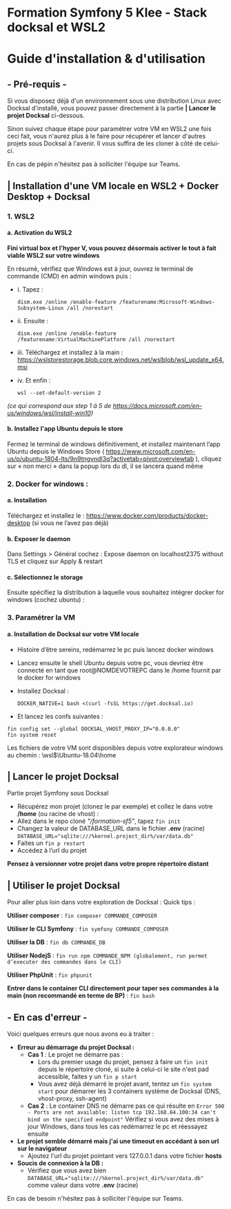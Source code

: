 # Formation Symfony 5 Klee - Stack docksal et WSL2

# Guide d'installation & d'utilisation

## - Pré-requis -

Si vous disposez déjà d'un environnement sous une distribution Linux avec Docksal d'installé, vous pouvez passer directement à la partie **| Lancer le projet Docksal** ci-dessous. 

Sinon suivez chaque étape pour paramétrer votre VM en WSL2 une fois ceci fait, vous n'aurez plus à le faire pour récupérer et lancer d'autres projets sous Docksal à l'avenir. Il vous suffira de les cloner à côté de celui-ci. 

En cas de pépin n'hésitez pas à solliciter l'équipe sur Teams.

## | Installation d'une VM locale en WSL2 + Docker Desktop + Docksal

### 1. WSL2
#### a.	Activation du WSL2
**Fini virtual box et l'hyper V, vous pouvez désormais activer le tout à fait viable WSL2 sur votre windows**

En résumé, vérifiez que Windows est à jour, ouvrez le terminal de commande (CMD) en admin windows puis :
* i.	Tapez :

  ``dism.exe /online /enable-feature /featurename:Microsoft-Windows-Subsystem-Linux /all /norestart``
* ii.	Ensuite :

  ``dism.exe /online /enable-feature /featurename:VirtualMachinePlatform /all /norestart``
* iii.	Téléchargez et installez à la main :
  https://wslstorestorage.blob.core.windows.net/wslblob/wsl_update_x64.msi

* iv.	Et enfin :

  ``wsl --set-default-version 2``

*(ce qui correspond aux step 1 à 5 de https://docs.microsoft.com/en-us/windows/wsl/install-win10)*

#### b.	Installez l'app Ubuntu depuis le store
Fermez le terminal de windows définitivement, et installez maintenant l’app Ubuntu depuis le Windows Store ( https://www.microsoft.com/en-us/p/ubuntu-1804-lts/9n9tngvndl3q?activetab=pivot:overviewtab ), cliquez sur « non merci » dans la popup lors du dl, il se lancera quand même

### 2.	Docker for windows :
#### a.	Installation
Téléchargez et installez le : https://www.docker.com/products/docker-desktop (si vous ne l’avez pas déjà)

#### b. Exposer le daemon
Dans Settings > Général cochez : Expose daemon on localhost2375 without TLS et cliquez sur Apply & restart

#### c. Sélectionnez le storage
Ensuite spécifiez la distribution à laquelle vous souhaitez intégrer docker for windows (cochez ubuntu) :

### 3.	Paramétrer la VM

#### a. Installation de Docksal sur votre VM locale
* Histoire d’être sereins, redémarrez le pc puis lancez docker windows
* Lancez ensuite le shell Ubuntu depuis votre pc, vous devriez être connecté en tant que root@NOMDEVOTREPC dans le /home fournit par le docker for windows
* Installez Docksal :

  ``DOCKER_NATIVE=1 bash <(curl -fsSL https://get.docksal.io)``

* Et lancez les confs suivantes :
```
fin config set --global DOCKSAL_VHOST_PROXY_IP="0.0.0.0"
fin system reset
```

Les fichiers de votre VM sont disponibles depuis votre explorateur windows au chemin : \\wsl$\Ubuntu-18.04\home

## | Lancer le projet Docksal
Partie projet Symfony sous Docksal
- Récupérez mon projet (clonez le par exemple) et collez le dans votre **/home** (ou racine de vhost) :
- Allez dans le repo cloné *"/formation-sf5"*, tapez ``fin init``
- Changez la valeur de DATABASE_URL dans le fichier **.env** (racine) ``DATABASE_URL="sqlite:///%kernel.project_dir%/var/data.db"``
- Faites un ``fin p restart``
- Accédez à l’url du projet


**Pensez à versionner votre projet dans votre propre répertoire distant**

## | Utiliser le projet Docksal

Pour aller plus loin dans votre exploration de Docksal :
Quick tips :

**Utiliser composer** : ```fin composer COMMANDE_COMPOSER```

**Utiliser le CLI Symfony** : ```fin symfony COMMANDE_COMPOSER```

**Utiliser la DB** : ```fin db COMMANDE_DB```

**Utiliser NodejS** : ```fin run npm COMMANDE_NPM (globalement, run permet d’executer des commandes dans le CLI)```

**Utiliser PhpUnit** : ```fin phpunit```

**Entrer dans le container CLI directement pour taper ses commandes à la main (non recommandé en terme de BP)** : ```fin bash```

## - En cas d'erreur -

Voici quelques erreurs que nous avons eu à traiter :

* **Erreur au démarrage du projet Docksal :**
    * **Cas 1** : Le projet ne démarre pas :
        * Lors du premier usage du projet, pensez à faire un ``fin init`` depuis le répertoire cloné, si suite à celui-ci le site n'est pad accessible, faites y un ``fin p start``
        * Vous avez déjà démarré le projet avant, tentez un ``fin system start`` pour démarrer les 3 containers système de Docksal (DNS, vhost-proxy, ssh-agent)
    * **Cas 2** : Le container DNS ne démarre pas ce qui résulte en ``Error 500 - Ports are not available: listen tcp 192.168.64.100:34 can't bind on the specified endpoint"``
      Vérifiez si vous avez des mises à jour Windows, dans tous les cas redémarrez le pc et réessayez ensuite
* **Le projet semble démarré mais j'ai une timeout en accédant à son url sur le navigateur**
    * Ajoutez l'url du projet pointant vers 127.0.0.1 dans votre fichier **hosts**
* **Soucis de connexion à la DB :**
    * Vérifiez que vous avez bien ``DATABASE_URL="sqlite:///%kernel.project_dir%/var/data.db"`` comme valeur dans votre **.env** (racine)
    
En cas de besoin n'hésitez pas à solliciter l'équipe sur Teams.